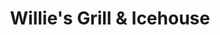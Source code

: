 ---
title: "Willie's Grill & Icehouse"
address: "College Park Shopping Center, 16846 N Fwy Service Rd, Conroe, TX 77384"
location_url: "http://williesgrillandicehouse.com"
map_url: "https://www.google.com/maps/place/Willie's+Grill+%26+Icehouse/@30.3042085,-95.7337413,10z/data=!4m8!1m2!2m1!1swillies+grill+and+icehouse!3m4!1s0x0:0xcfc97e6053d3a1e2!8m2!3d30.2096055!4d-95.4576302"
map_embed_url: "https://www.google.com/maps/embed?pb=!1m18!1m12!1m3!1d440914.37038846296!2d-95.73374129753779!3d30.304208507457545!2m3!1f0!2f0!3f0!3m2!1i1024!2i768!4f13.1!3m3!1m2!1s0x0%3A0xcfc97e6053d3a1e2!2sWillie&#39;s+Grill+%26+Icehouse!5e0!3m2!1sen!2sus!4v1481497974510"
---